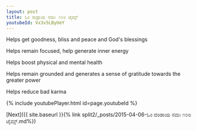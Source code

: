 ```yaml
---
layout: post
title: ಓಂ ರುದ್ರಾಯ ನಮಃ ೧೦೮ ಟೈಮ್ಸ್
youtubeId: Vx3v5LByUeY
---
```

 
 
Helps get goodness, bliss and peace and God's blessings
 
Helps remain focused, help generate inner energy 
 
Helps boost physical and mental health 
 
Helps remain grounded and generates a sense of gratitude towards the greater power 
 
Helps reduce bad karma
 
 
 
 


{% include youtubePlayer.html id=page.youtubeId %}
 
[Next]({{ site.baseurl }}{% link  split2/_posts/2015-04-06-ಓಂ ದಂಡಾಯ ನಮಃ ೧೦೮ ಟೈಮ್ಸ್.md%})
 
